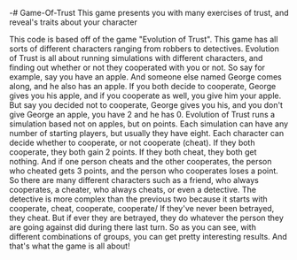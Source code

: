 -# Game-Of-Trust
This game presents you with many exercises of trust, and reveal's traits about your character 


This code is based off of the game "Evolution of Trust". This game has all sorts of different characters ranging from robbers to detectives. Evolution of Trust is all about running simulations with different characters, and finding out whether or not they cooperated with you or not. So say for example, say you have an apple. And someone else named George comes along, and he also has an apple. If you both decide to cooperate, George gives you his apple, and if you cooperate as well, you give him your apple. But say you decided not to cooperate, George gives you his, and you don't give George an apple, you have 2 and he has 0. Evolution of Trust runs a simulation based not on apples, but on points. Each simulation can have any number of starting players, but usually they have eight. Each character can decide whether to cooperate, or not cooperate (cheat). If they both cooperate, they both gain 2 points. If they both cheat, they both get nothing. And if one person cheats and the other cooperates, the person who cheated gets 3 points, and the person who cooperates loses a point. So there are many different characters such as a friend, who always cooperates, a cheater, who always cheats, or even a detective. The detective is more complex than the previous two because it starts with cooperate, cheat, cooperate, cooperate/ If they've never been betrayed, they cheat. But if ever they are betrayed, they do whatever the person they are going against did during there last turn. So as you can see, with different combinations of groups, you can get pretty interesting results. And that's what the game is all about!
